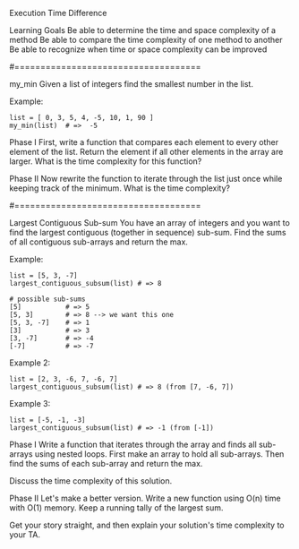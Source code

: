 Execution Time Difference

Learning Goals
Be able to determine the time and space complexity of a method
Be able to compare the time complexity of one method to another
Be able to recognize when time or space complexity can be improved

#====================================

my_min
Given a list of integers find the smallest number in the list.

Example:

    list = [ 0, 3, 5, 4, -5, 10, 1, 90 ]
    my_min(list)  # =>  -5

Phase I
First, write a function that compares each element to every other element of the list. Return the element if all other elements in the array are larger.
What is the time complexity for this function?

Phase II
Now rewrite the function to iterate through the list just once while keeping track of the minimum. What is the time complexity?


#====================================

Largest Contiguous Sub-sum
You have an array of integers and you want to find the largest contiguous (together in sequence) sub-sum. Find the sums of all contiguous sub-arrays and return the max.

Example:

    list = [5, 3, -7]
    largest_contiguous_subsum(list) # => 8

    # possible sub-sums
    [5]           # => 5
    [5, 3]        # => 8 --> we want this one
    [5, 3, -7]    # => 1
    [3]           # => 3
    [3, -7]       # => -4
    [-7]          # => -7
Example 2:

    list = [2, 3, -6, 7, -6, 7]
    largest_contiguous_subsum(list) # => 8 (from [7, -6, 7])
Example 3:

    list = [-5, -1, -3]
    largest_contiguous_subsum(list) # => -1 (from [-1])
    
Phase I
Write a function that iterates through the array and finds all sub-arrays using nested loops. First make an array to hold all sub-arrays. Then find the sums of each sub-array and return the max.

Discuss the time complexity of this solution.

Phase II
Let's make a better version. Write a new function using O(n) time with O(1) memory. Keep a running tally of the largest sum.

Get your story straight, and then explain your solution's time complexity to your TA.

